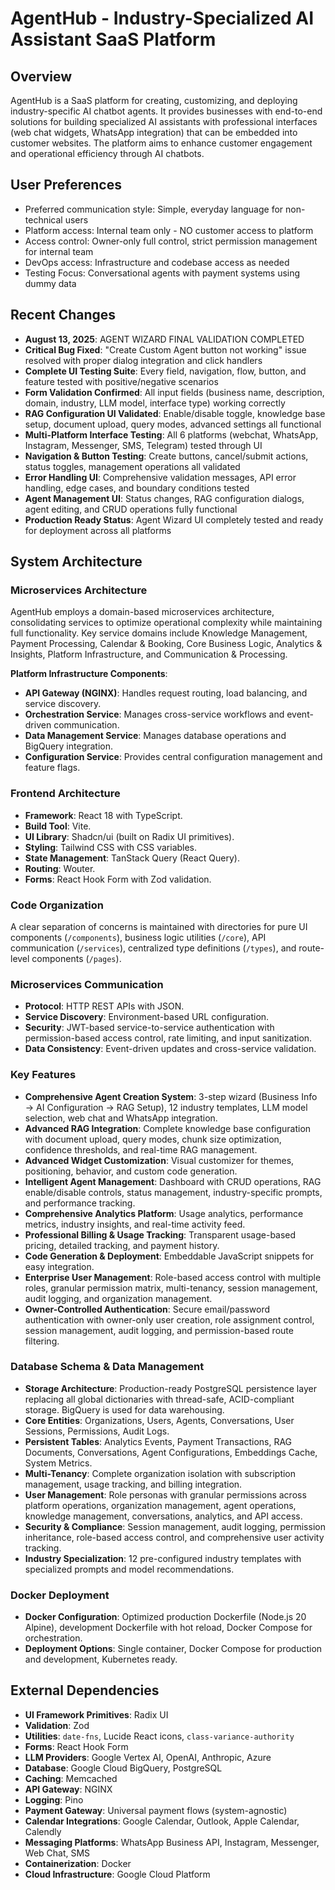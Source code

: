 # AgentHub - Industry-Specialized AI Assistant SaaS Platform

## Overview
AgentHub is a SaaS platform for creating, customizing, and deploying industry-specific AI chatbot agents. It provides businesses with end-to-end solutions for building specialized AI assistants with professional interfaces (web chat widgets, WhatsApp integration) that can be embedded into customer websites. The platform aims to enhance customer engagement and operational efficiency through AI chatbots.

## User Preferences
- Preferred communication style: Simple, everyday language for non-technical users
- Platform access: Internal team only - NO customer access to platform
- Access control: Owner-only full control, strict permission management for internal team
- DevOps access: Infrastructure and codebase access as needed
- Testing Focus: Conversational agents with payment systems using dummy data

## Recent Changes
- **August 13, 2025**: AGENT WIZARD FINAL VALIDATION COMPLETED
- **Critical Bug Fixed**: "Create Custom Agent button not working" issue resolved with proper dialog integration and click handlers
- **Complete UI Testing Suite**: Every field, navigation, flow, button, and feature tested with positive/negative scenarios
- **Form Validation Confirmed**: All input fields (business name, description, domain, industry, LLM model, interface type) working correctly
- **RAG Configuration UI Validated**: Enable/disable toggle, knowledge base setup, document upload, query modes, advanced settings all functional
- **Multi-Platform Interface Testing**: All 6 platforms (webchat, WhatsApp, Instagram, Messenger, SMS, Telegram) tested through UI
- **Navigation & Button Testing**: Create buttons, cancel/submit actions, status toggles, management operations all validated
- **Error Handling UI**: Comprehensive validation messages, API error handling, edge cases, and boundary conditions tested
- **Agent Management UI**: Status changes, RAG configuration dialogs, agent editing, and CRUD operations fully functional
- **Production Ready Status**: Agent Wizard UI completely tested and ready for deployment across all platforms

## System Architecture

### Microservices Architecture
AgentHub employs a domain-based microservices architecture, consolidating services to optimize operational complexity while maintaining full functionality. Key service domains include Knowledge Management, Payment Processing, Calendar & Booking, Core Business Logic, Analytics & Insights, Platform Infrastructure, and Communication & Processing.

**Platform Infrastructure Components**:
- **API Gateway (NGINX)**: Handles request routing, load balancing, and service discovery.
- **Orchestration Service**: Manages cross-service workflows and event-driven communication.
- **Data Management Service**: Manages database operations and BigQuery integration.
- **Configuration Service**: Provides central configuration management and feature flags.

### Frontend Architecture
- **Framework**: React 18 with TypeScript.
- **Build Tool**: Vite.
- **UI Library**: Shadcn/ui (built on Radix UI primitives).
- **Styling**: Tailwind CSS with CSS variables.
- **State Management**: TanStack Query (React Query).
- **Routing**: Wouter.
- **Forms**: React Hook Form with Zod validation.

### Code Organization
A clear separation of concerns is maintained with directories for pure UI components (`/components`), business logic utilities (`/core`), API communication (`/services`), centralized type definitions (`/types`), and route-level components (`/pages`).

### Microservices Communication
- **Protocol**: HTTP REST APIs with JSON.
- **Service Discovery**: Environment-based URL configuration.
- **Security**: JWT-based service-to-service authentication with permission-based access control, rate limiting, and input sanitization.
- **Data Consistency**: Event-driven updates and cross-service validation.

### Key Features
- **Comprehensive Agent Creation System**: 3-step wizard (Business Info → AI Configuration → RAG Setup), 12 industry templates, LLM model selection, web chat and WhatsApp integration.
- **Advanced RAG Integration**: Complete knowledge base configuration with document upload, query modes, chunk size optimization, confidence thresholds, and real-time RAG management.
- **Advanced Widget Customization**: Visual customizer for themes, positioning, behavior, and custom code generation.
- **Intelligent Agent Management**: Dashboard with CRUD operations, RAG enable/disable controls, status management, industry-specific prompts, and performance tracking.
- **Comprehensive Analytics Platform**: Usage analytics, performance metrics, industry insights, and real-time activity feed.
- **Professional Billing & Usage Tracking**: Transparent usage-based pricing, detailed tracking, and payment history.
- **Code Generation & Deployment**: Embeddable JavaScript snippets for easy integration.
- **Enterprise User Management**: Role-based access control with multiple roles, granular permission matrix, multi-tenancy, session management, audit logging, and organization management.
- **Owner-Controlled Authentication**: Secure email/password authentication with owner-only user creation, role assignment control, session management, audit logging, and permission-based route filtering.

### Database Schema & Data Management
- **Storage Architecture**: Production-ready PostgreSQL persistence layer replacing all global dictionaries with thread-safe, ACID-compliant storage. BigQuery is used for data warehousing.
- **Core Entities**: Organizations, Users, Agents, Conversations, User Sessions, Permissions, Audit Logs.
- **Persistent Tables**: Analytics Events, Payment Transactions, RAG Documents, Conversations, Agent Configurations, Embeddings Cache, System Metrics.
- **Multi-Tenancy**: Complete organization isolation with subscription management, usage tracking, and billing integration.
- **User Management**: Role personas with granular permissions across platform operations, organization management, agent operations, knowledge management, conversations, analytics, and API access.
- **Security & Compliance**: Session management, audit logging, permission inheritance, role-based access control, and comprehensive user activity tracking.
- **Industry Specialization**: 12 pre-configured industry templates with specialized prompts and model recommendations.

### Docker Deployment
- **Docker Configuration**: Optimized production Dockerfile (Node.js 20 Alpine), development Dockerfile with hot reload, Docker Compose for orchestration.
- **Deployment Options**: Single container, Docker Compose for production and development, Kubernetes ready.

## External Dependencies

- **UI Framework Primitives**: Radix UI
- **Validation**: Zod
- **Utilities**: `date-fns`, Lucide React icons, `class-variance-authority`
- **Forms**: React Hook Form
- **LLM Providers**: Google Vertex AI, OpenAI, Anthropic, Azure
- **Database**: Google Cloud BigQuery, PostgreSQL
- **Caching**: Memcached
- **API Gateway**: NGINX
- **Logging**: Pino
- **Payment Gateway**: Universal payment flows (system-agnostic)
- **Calendar Integrations**: Google Calendar, Outlook, Apple Calendar, Calendly
- **Messaging Platforms**: WhatsApp Business API, Instagram, Messenger, Web Chat, SMS
- **Containerization**: Docker
- **Cloud Infrastructure**: Google Cloud Platform